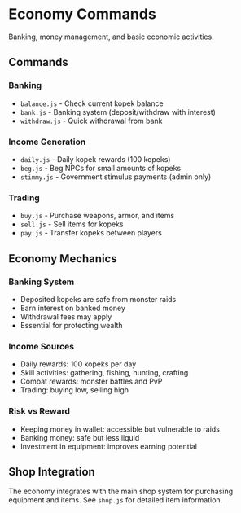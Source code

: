 
# Economy Commands

Banking, money management, and basic economic activities.

## Commands

### Banking
- `balance.js` - Check current kopek balance
- `bank.js` - Banking system (deposit/withdraw with interest)
- `withdraw.js` - Quick withdrawal from bank

### Income Generation
- `daily.js` - Daily kopek rewards (100 kopeks)
- `beg.js` - Beg NPCs for small amounts of kopeks
- `stimmy.js` - Government stimulus payments (admin only)

### Trading
- `buy.js` - Purchase weapons, armor, and items
- `sell.js` - Sell items for kopeks
- `pay.js` - Transfer kopeks between players

## Economy Mechanics

### Banking System
- Deposited kopeks are safe from monster raids
- Earn interest on banked money
- Withdrawal fees may apply
- Essential for protecting wealth

### Income Sources
- Daily rewards: 100 kopeks per day
- Skill activities: gathering, fishing, hunting, crafting
- Combat rewards: monster battles and PvP
- Trading: buying low, selling high

### Risk vs Reward
- Keeping money in wallet: accessible but vulnerable to raids
- Banking money: safe but less liquid
- Investment in equipment: improves earning potential

## Shop Integration
The economy integrates with the main shop system for purchasing equipment and items. See `shop.js` for detailed item information.
